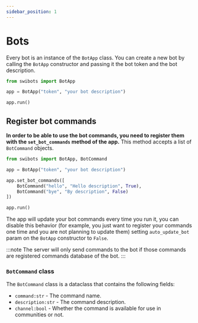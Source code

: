 ```yaml
---
sidebar_position: 1
---
```


# Bots
Every bot is an instance of the `BotApp` class. You can create a new bot by calling the `BotApp` constructor and passing it the bot token and the bot description.

```python
from swibots import BotApp

app = BotApp("token", "your bot description")

app.run()

```

## Register bot commands

**In order to be able to use the bot commands, you need to register them with the `set_bot_commands` method of the app.** This method accepts a list of `BotCommand` objects.

```python
from swibots import BotApp, BotCommand

app = BotApp("token", "your bot description")

app.set_bot_commands([
    BotCommand("hello", "Hello description", True),
    BotCommand("bye", "By description", False)
])

app.run()
```

The app will update your bot commands every time you run it, you can disable this behavior (for example, you just want to register your commands one time and you are not planning to update them) 
setting `auto_update_bot` param on the `BotApp` constructor to `False`.


:::note
The server will only send commands to the bot if those commands are registered commands database of the bot.
:::

### `BotCommand` class

The `BotCommand` class is a dataclass that contains the following fields:

- `command:str` - The command name.
- `description:str` - The command description.
- `channel:bool` - Whether the command is available for use in communities or not.